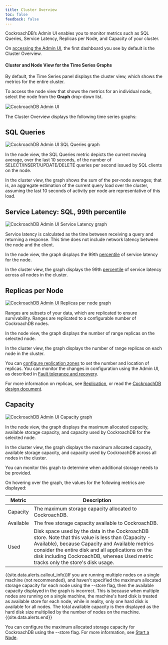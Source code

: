 ```yaml
---
title: Cluster Overview 
toc: false
feedback: false
---
```


CockroachDB’s Admin UI enables you to monitor metrics such as SQL Queries, Service Latency, Replicas per Node, and Capacity of your cluster.

<div id="toc"></div>

On [accessing the Admin UI](explore-the-admin-ui.html#access-the-admin-ui), the first dashboard you see by default is the Cluster Overview. 

#### Cluster and Node View for the Time Series Graphs
By default, the Time Series panel displays the cluster view, which shows the metrics for the entire cluster. 

To access the node view that shows the metrics for an individual node, select the node from the **Graph** drop-down list.

<img src="{{ 'images/admin_ui_select_node.png' | relative_url }}" alt="CockroachDB Admin UI" style="border:1px solid #eee;max-width:40%"/>

The Cluster Overview displays the following time series graphs:

## SQL Queries
<img src="{{ 'images/admin_ui_sql_queries.png' | relative_url }}" alt="CockroachDB Admin UI SQL Queries graph" style="border:1px solid #eee;max-width:100%" />

In the node view, the SQL Queries metric depicts the current moving average, over the last 10 seconds, of the number of SELECT/INSERT/UPDATE/DELETE queries per second issued by SQL clients on the node. 

In the cluster view, the graph shows the sum of the per-node averages; that is, an aggregate estimation of the current query load over the cluster, assuming the last 10 seconds of activity per node are representative of this load.

## Service Latency: SQL, 99th percentile
<img src="{{ 'images/admin_ui_service_latency_99_percentile.png' | relative_url }}" alt="CockroachDB Admin UI Service Latency graph" style="border:1px solid #eee;max-width:100%" />

Service latency is calculated as the time between receiving a query and returning a response. This time does not include network latency between the node and the client. 

In the node view, the graph displays the 99th [percentile](https://en.wikipedia.org/wiki/Percentile#The_normal_distribution_and_percentiles) of service latency for the node. 

In the cluster view, the graph displays the 99th [percentile](https://en.wikipedia.org/wiki/Percentile#The_normal_distribution_and_percentiles) of service latency across all nodes in the cluster. 

## Replicas per Node
<img src="{{ 'images/admin_ui_replicas_per_node.png' | relative_url }}" alt="CockroachDB Admin UI Replicas per node graph" style="border:1px solid #eee;max-width:100%" />

Ranges are subsets of your data, which are replicated to ensure survivability. Ranges are replicated to a configurable number of CockroachDB nodes. 

In the node view, the graph displays the number of range replicas on the selected node.

In the cluster view, the graph displays the number of range replicas on each node in the cluster. 

You can [configure replication zones](configure-replication-zones.html) to set the number and location of replicas. You can monitor the changes in configuration using the Admin UI, as described in [Fault tolerance and recovery](demo-fault-tolerance-and-recovery.html).

For more information on replicas, see [Replication](high-availability.html#replication), or read the [CockroachDB design document](https://github.com/cockroachdb/cockroach/blob/master/docs/design.md#architecture).

## Capacity
<img src="{{ 'images/admin_ui_capacity.png' | relative_url }}" alt="CockroachDB Admin UI Capacity graph" style="border:1px solid #eee;max-width:100%" />

In the node view, the graph displays the maximum allocated capacity, available storage capacity, and capacity used by CockroachDB for the selected node.

In the cluster view, the graph displays the maximum allocated capacity, available storage capacity, and capacity used by CockroachDB across all nodes in the cluster.

You can monitor this graph to determine when additional storage needs to be provided. 

On hovering over the graph, the values for the following metrics are displayed:

Metric | Description
--------|----
Capacity | The maximum storage capacity allocated to CockroachDB.
Available | The free storage capacity available to CockroachDB.
Used | Disk space used by the data in the CockroachDB store. Note that this value is less than (Capacity - Available), because Capacity and Available metrics consider the entire disk and all applications on the disk including CockroachDB, whereas Used metric tracks only the store's disk usage.

{{site.data.alerts.callout_info}}If you are running multiple nodes on a single machine (not recommended), and haven't specified the maximum allocated storage capacity for each node using the --store flag, then the available capacity displayed in the graph is incorrect. This is because when multiple nodes are running on a single machine, the machine's hard disk is treated as available store for each node, while in reality, only one hard disk is available for all nodes. The total available capacity is then displayed as the hard disk size multiplied by the number of nodes on the machine.  {{site.data.alerts.end}}

You can configure the maximum allocated storage capacity for CockroachDB using the --store flag. For more information, see [Start a Node](start-a-node.html#store).
